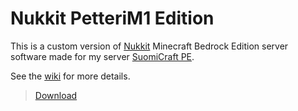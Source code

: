 # Nukkit PetteriM1 Edition
This is a custom version of [Nukkit](https://github.com/CloudburstMC/Nukkit) Minecraft Bedrock Edition server software made for my server [SuomiCraft PE](https://suomicraft-pe.tk/).

See the [wiki](https://github.com/PetteriM1/NukkitPetteriM1Edition/wiki) for more details.

<!--NOTE: The code in this repository is very outdated and should not be used. Download the latest build of Nukkit PM1E from releases.-->

>[Download](https://github.com/PetteriM1/NukkitPetteriM1Edition/releases)
